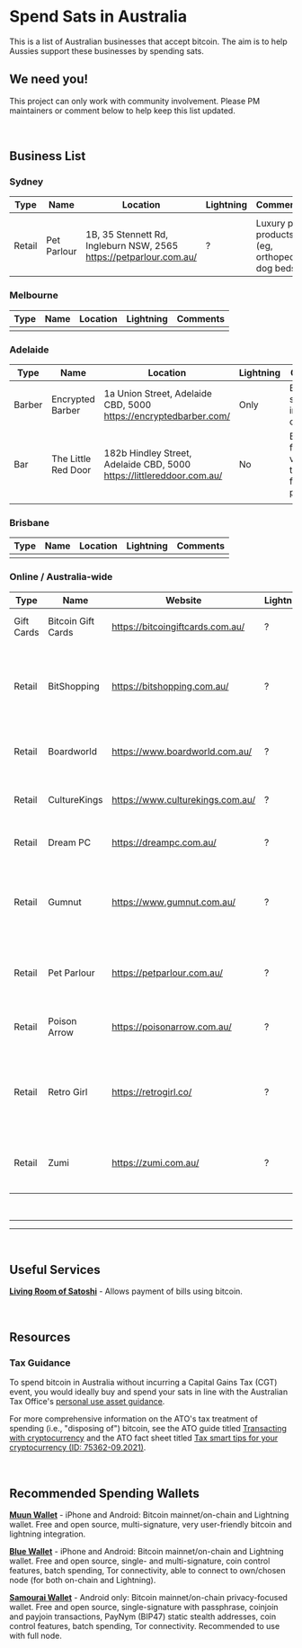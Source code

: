 # Spend Sats in Australia

This is a list of Australian businesses that accept bitcoin. The aim is to help Aussies support these businesses by spending sats. 

## We need you!

This project can only work with community involvement. Please PM maintainers or comment below to help keep this list updated.

&nbsp;&nbsp;

## Business List

### Sydney

| **Type** | **Name**            | **Location**                            | **Lightning** | **Comments**                                                     |
|----------|---------------------|-----------------------------------------|---------------|------------------------------------------------------------------|
|          |                     |                                         |               |                                                                  |
| Retail   | Pet Parlour | 1B, 35 Stennett Rd, Ingleburn NSW, 2565   https://petparlour.com.au/  | ? | Luxury pet products (eg, orthopedic dog beds)          |

### Melbourne

| **Type** | **Name** | **Location** | **Lightning** | **Comments**      |
|----------|----------|--------------|---------------|-------------------|
|          |          |              |               |                   |



### Adelaide

| **Type** | **Name**            | **Location**                            | **Lightning** | **Comments**                                                     |
|----------|---------------------|-----------------------------------------|---------------|------------------------------------------------------------------|
| Barber   | Encrypted Barber    | 1a Union Street, Adelaide CBD, 5000  https://encryptedbarber.com/     | Only          | Barber specialising in men's cuts                                   |
| Bar      | The Little Red Door | 182b Hindley Street, Adelaide CBD, 5000  https://littlereddoor.com.au/ | No            | Bar and function venue. Ask the owner for Bitcoin payments. |
|          |                     |                                         |               |                                                                       |



### Brisbane

| **Type** | **Name** | **Location** | **Lightning** | **Comments** |
|----------|----------|--------------|---------------|-------------------|
|          |          |              |               |                   |



### Online / Australia-wide

| **Type**   | **Name**            | **Website**                        | **Lightning**  | **Comments**                                                        |
|------------|---------------------|------------------------------------|----------------|---------------------------------------------------------------------|
| Gift Cards | Bitcoin Gift Cards  | https://bitcoingiftcards.com.au/   |  ?             | Buy gift cards with Bitcoin                                         |
| Retail     | BitShopping         | https://bitshopping.com.au/        |  ?             | Home, garden, furniture, clothing, appliances, pet care, tools, etc | 
| Retail     | Boardworld          | https://www.boardworld.com.au/     |  ?             | Snowboards, skateboards, and accessories                            |
| Retail     | CultureKings        | https://www.culturekings.com.au/   |  ?             | Clothing (music-, sport-, and stree-twear)                          |
| Retail     | Dream PC            | https://dreampc.com.au/            |  ?             | Custom computer builds                                              |
| Retail     | Gumnut              | https://www.gumnut.com.au/         |  ?             | Board games, card games, tabletop games, miniatures, puzzles        |
| Retail     | Pet Parlour         | https://petparlour.com.au/         |  ?             | Luxury pet products (eg, orthopedic dog beds)                       |
| Retail     | Poison Arrow        | https://poisonarrow.com.au/        |  ?             | Retro and rockabilly clothing and homewares                         |
| Retail     | Retro Girl          | https://retrogirl.co/              |  ?             | Rare and collectible vintage items (eg, jewellery and accessories)  |
| Retail     | Zumi                | https://zumi.com.au/               |  ?             | Personal electronics (eg, audio, laptops, wearables)                |




&nbsp;&nbsp;

---
---
&nbsp;&nbsp;

## Useful Services

<a href="https://www.livingroomofsatoshi.com/">**Living Room of Satoshi**</a> - Allows payment of bills using bitcoin.

&nbsp;&nbsp;

## Resources
### Tax Guidance
To spend bitcoin in Australia without incurring a Capital Gains Tax (CGT) event, you would ideally buy and spend your sats in line with the Australian Tax Office's <a href="https://www.ato.gov.au/general/gen/tax-treatment-of-crypto-currencies-in-australia---specifically-bitcoin/?page=2#Personal_use_asset">personal use asset guidance</a>. 

For more comprehensive information on the ATO's tax treatment of spending (i.e., "disposing of") bitcoin, see the ATO guide titled <a href="https://www.ato.gov.au/General/Gen/Tax-treatment-of-crypto-currencies-in-Australia---specifically-bitcoin/?anchor=Transactingwithcryptocurrency">Transacting with cryptocurrency</a> and the ATO fact sheet titled <a href="https://iorder.com.au/publication/Download.aspx?ProdID=75362-09.2021">Tax smart tips for your cryptocurrency (ID: 75362-09.2021)</a>.

&nbsp;&nbsp;

## Recommended Spending Wallets

<a href="https://muun.com/">**Muun Wallet**</a> - iPhone and Android: Bitcoin mainnet/on-chain and Lightning wallet. Free and open source, multi-signature, very user-friendly bitcoin and lightning integration. 

<a href="https://bluewallet.io/">**Blue Wallet**</a> - iPhone and Android: Bitcoin mainnet/on-chain and Lightning wallet. Free and open source, single- and multi-signature, coin control features, batch spending, Tor connectivity, able to connect to own/chosen node (for both on-chain and Lightning).

<a href="https://samouraiwallet.com/">**Samourai Wallet**</a> - Android only: Bitcoin mainnet/on-chain privacy-focused wallet. Free and open source, single-signature with passphrase, coinjoin and payjoin transactions, PayNym (BIP47) static stealth addresses, coin control features, batch spending, Tor connectivity. Recommended to use with full node. 

